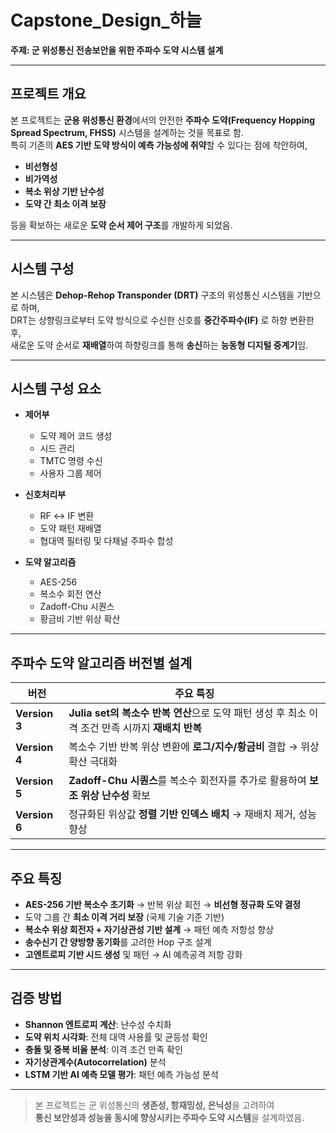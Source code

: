 # Capstone_Design_하늘

**주제: 군 위성통신 전송보안을 위한 주파수 도약 시스템 설계**

---

## 프로젝트 개요

본 프로젝트는 **군용 위성통신 환경**에서의 안전한 **주파수 도약(Frequency Hopping Spread Spectrum, FHSS)** 시스템을 설계하는 것을 목표로 함.  
특히 기존의 **AES 기반 도약 방식이 예측 가능성에 취약**할 수 있다는 점에 착안하여,  
- **비선형성**
- **비가역성**
- **복소 위상 기반 난수성**
- **도약 간 최소 이격 보장**

등을 확보하는 새로운 **도약 순서 제어 구조**를 개발하게 되었음.

---

## 시스템 구성

본 시스템은 **Dehop-Rehop Transponder (DRT)** 구조의 위성통신 시스템을 기반으로 하며,  
DRT는 상향링크로부터 도약 방식으로 수신한 신호를 **중간주파수(IF)** 로 하향 변환한 후,  
새로운 도약 순서로 **재배열**하여 하향링크를 통해 **송신**하는 **능동형 디지털 중계기**임.

---

## 시스템 구성 요소

- **제어부**
  - 도약 제어 코드 생성
  - 시드 관리
  - TMTC 명령 수신
  - 사용자 그룹 제어

- **신호처리부**
  - RF ↔ IF 변환
  - 도약 패턴 재배열
  - 협대역 필터링 및 다채널 주파수 합성

- **도약 알고리즘**
  - AES-256
  - 복소수 회전 연산
  - Zadoff-Chu 시퀀스
  - 황금비 기반 위상 확산

---

## 주파수 도약 알고리즘 버전별 설계

| 버전 | 주요 특징 |
|------|-----------|
| **Version 3** | **Julia set의 복소수 반복 연산**으로 도약 패턴 생성 후 최소 이격 조건 만족 시까지 **재배치 반복** |
| **Version 4** | 복소수 기반 반복 위상 변환에 **로그/지수/황금비** 결합 → 위상 확산 극대화 |
| **Version 5** | **Zadoff-Chu 시퀀스**를 복소수 회전자를 추가로 활용하여 **보조 위상 난수성** 확보 |
| **Version 6** | 정규화된 위상값 **정렬 기반 인덱스 배치** → 재배치 제거, 성능 향상 |

---

## 주요 특징

- **AES-256 기반 복소수 초기화** → 반복 위상 회전 → **비선형 정규화 도약 결정**
- 도약 그룹 간 **최소 이격 거리 보장** (국제 기술 기준 기반)
- **복소수 위상 회전자 + 자기상관성 기반 설계** → 패턴 예측 저항성 향상
- **송수신기 간 양방향 동기화**를 고려한 Hop 구조 설계
- **고엔트로피 기반 시드 생성** 및 패턴 → AI 예측공격 저항 강화

---

## 검증 방법

- **Shannon 엔트로피 계산**: 난수성 수치화
- **도약 위치 시각화**: 전체 대역 사용률 및 균등성 확인
- **충돌 및 중복 비율 분석**: 이격 조건 만족 확인
- **자기상관계수(Autocorrelation)** 분석
- **LSTM 기반 AI 예측 모델 평가**: 패턴 예측 가능성 분석

---

> 본 프로젝트는 군 위성통신의 **생존성, 항재밍성, 은닉성**을 고려하여  
> **통신 보안성과 성능을 동시에 향상시키는 주파수 도약 시스템**을 설계하였음.


